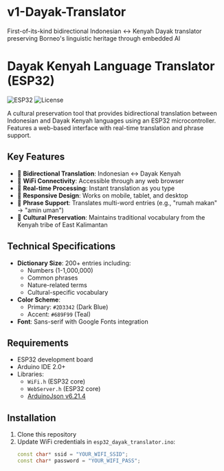 # v1-Dayak-Translator
First-of-its-kind bidirectional Indonesian ↔ Kenyah Dayak translator preserving Borneo's linguistic heritage through embedded AI

# Dayak Kenyah Language Translator (ESP32)

![ESP32](https://img.shields.io/badge/ESP32-v4.0-blue) ![License](https://img.shields.io/badge/license-MIT-green)

A cultural preservation tool that provides bidirectional translation between Indonesian and Dayak Kenyah languages using an ESP32 microcontroller. Features a web-based interface with real-time translation and phrase support.

## Key Features
- 🔄 **Bidirectional Translation**: Indonesian ↔ Dayak Kenyah
- 📡 **WiFi Connectivity**: Accessible through any web browser
- 🚀 **Real-time Processing**: Instant translation as you type
- 📱 **Responsive Design**: Works on mobile, tablet, and desktop
- 📖 **Phrase Support**: Translates multi-word entries (e.g., "rumah makan" → "amin uman")
- 🌿 **Cultural Preservation**: Maintains traditional vocabulary from the Kenyah tribe of East Kalimantan

## Technical Specifications
- **Dictionary Size**: 200+ entries including:
  - Numbers (1-1,000,000)
  - Common phrases
  - Nature-related terms
  - Cultural-specific vocabulary
- **Color Scheme**: 
  - Primary: `#2D3342` (Dark Blue)
  - Accent: `#689F99` (Teal)
- **Font**: Sans-serif with Google Fonts integration

## Requirements
- ESP32 development board
- Arduino IDE 2.0+
- Libraries:
  - `WiFi.h` (ESP32 core)
  - `WebServer.h` (ESP32 core)
  - [ArduinoJson v6.21.4](https://arduinojson.org/)

## Installation
1. Clone this repository
2. Update WiFi credentials in `esp32_dayak_translator.ino`:
   ```cpp
   const char* ssid = "YOUR_WIFI_SSID";
   const char* password = "YOUR_WIFI_PASS";
